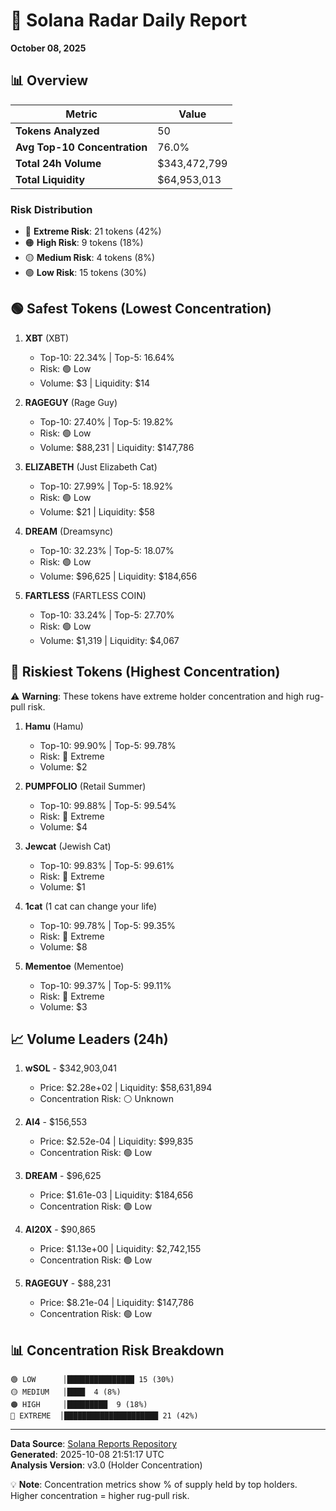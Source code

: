 # 🎯 Solana Radar Daily Report
**October 08, 2025**

## 📊 Overview

| Metric | Value |
|--------|-------|
| **Tokens Analyzed** | 50 |
| **Avg Top-10 Concentration** | 76.0% |
| **Total 24h Volume** | $343,472,799 |
| **Total Liquidity** | $64,953,013 |

### Risk Distribution
- 🔴 **Extreme Risk**: 21 tokens (42%)
- 🟠 **High Risk**: 9 tokens (18%)
- 🟡 **Medium Risk**: 4 tokens (8%)
- 🟢 **Low Risk**: 15 tokens (30%)

## 🟢 Safest Tokens (Lowest Concentration)

1. **XBT** (XBT)
   - Top-10: 22.34% | Top-5: 16.64%
   - Risk: 🟢 Low
   - Volume: $3 | Liquidity: $14

2. **RAGEGUY** (Rage Guy)
   - Top-10: 27.40% | Top-5: 19.82%
   - Risk: 🟢 Low
   - Volume: $88,231 | Liquidity: $147,786

3. **ELIZABETH** (Just Elizabeth Cat)
   - Top-10: 27.99% | Top-5: 18.92%
   - Risk: 🟢 Low
   - Volume: $21 | Liquidity: $58

4. **DREAM** (Dreamsync)
   - Top-10: 32.23% | Top-5: 18.07%
   - Risk: 🟢 Low
   - Volume: $96,625 | Liquidity: $184,656

5. **FARTLESS** (FARTLESS COIN)
   - Top-10: 33.24% | Top-5: 27.70%
   - Risk: 🟢 Low
   - Volume: $1,319 | Liquidity: $4,067

## 🔴 Riskiest Tokens (Highest Concentration)

⚠️ **Warning**: These tokens have extreme holder concentration and high rug-pull risk.

1. **Hamu** (Hamu)
   - Top-10: 99.90% | Top-5: 99.78%
   - Risk: 🔴 Extreme
   - Volume: $2

2. **PUMPFOLIO** (Retail Summer)
   - Top-10: 99.88% | Top-5: 99.54%
   - Risk: 🔴 Extreme
   - Volume: $4

3. **Jewcat** (Jewish Cat)
   - Top-10: 99.83% | Top-5: 99.61%
   - Risk: 🔴 Extreme
   - Volume: $1

4. **1cat** (1 cat can change your life)
   - Top-10: 99.78% | Top-5: 99.35%
   - Risk: 🔴 Extreme
   - Volume: $8

5. **Mementoe** (Mementoe)
   - Top-10: 99.37% | Top-5: 99.11%
   - Risk: 🔴 Extreme
   - Volume: $3

## 📈 Volume Leaders (24h)

1. **wSOL** - $342,903,041
   - Price: $2.28e+02 | Liquidity: $58,631,894
   - Concentration Risk: ⚪ Unknown

2. **AI4** - $156,553
   - Price: $2.52e-04 | Liquidity: $99,835
   - Concentration Risk: 🟢 Low

3. **DREAM** - $96,625
   - Price: $1.61e-03 | Liquidity: $184,656
   - Concentration Risk: 🟢 Low

4. **AI20X** - $90,865
   - Price: $1.13e+00 | Liquidity: $2,742,155
   - Concentration Risk: 🟢 Low

5. **RAGEGUY** - $88,231
   - Price: $8.21e-04 | Liquidity: $147,786
   - Concentration Risk: 🟢 Low

## 📊 Concentration Risk Breakdown

```
🟢 LOW      │███████████████ 15 (30%)
🟡 MEDIUM   │████  4 (8%)
🟠 HIGH     │█████████  9 (18%)
🔴 EXTREME  │█████████████████████ 21 (42%)
```

---

**Data Source**: [Solana Reports Repository](https://github.com/stelios5791/sol-reports/)  
**Generated**: 2025-10-08 21:51:17 UTC  
**Analysis Version**: v3.0 (Holder Concentration)

💡 **Note**: Concentration metrics show % of supply held by top holders. Higher concentration = higher rug-pull risk.